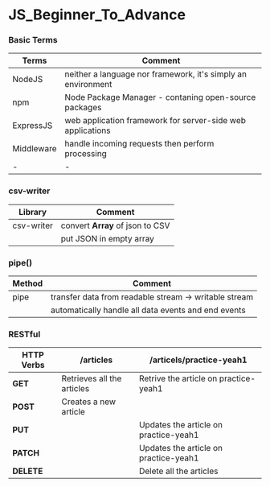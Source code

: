 # JS_Beginner_To_Advance
### Basic Terms
|Terms|Comment|
|-|-|
|NodeJS|neither a language nor framework, it's simply an environment|
|npm|Node Package Manager - contaning open-source packages|
|ExpressJS|web application framework for server-side web applications|
|Middleware|handle incoming requests then perform processing|
|-|-|

### csv-writer
|Library|Comment|
|-|-|
|csv-writer|convert **Array** of json to CSV|
||put JSON in empty array|


### pipe()
|Method|Comment|
|-|-|
|pipe|transfer data from readable stream -> writable stream|
||automatically handle all data events and end events|

### **RESTful**
| HTTP Verbs | /articles | /articels/practice-yeah1|
|-|-|-|
|**GET**|Retrieves all the articles| Retrive the article on practice-yeah1|
|**POST**|Creates a new article||
|**PUT**||Updates the article on practice-yeah1|
|**PATCH**||Updates the article on practice-yeah1|
|**DELETE**||Delete all the articles|Delete the article on practice-yeah1|
